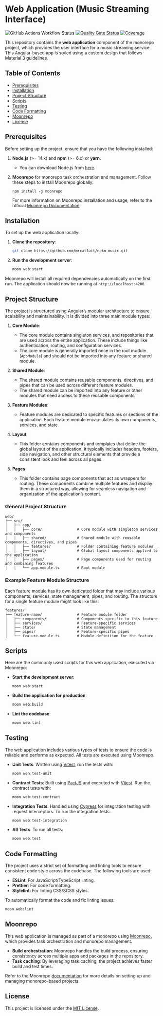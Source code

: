 # Web Application (Music Streaming Interface)

![GitHub Actions Workflow Status](https://img.shields.io/github/actions/workflow/status/mrcatlait/neko-music/ci.yml)
[![Quality Gate Status](https://sonarcloud.io/api/project_badges/measure?project=mrcatlait_neko-music-web&metric=alert_status)](https://sonarcloud.io/summary/new_code?id=mrcatlait_neko-music-web)
[![Coverage](https://sonarcloud.io/api/project_badges/measure?project=mrcatlait_neko-music-web&metric=coverage)](https://sonarcloud.io/summary/new_code?id=mrcatlait_neko-music-web)

This repository contains the **web application** component of the monorepo project, which provides the user interface for a music streaming service. This Angular-based app is styled using a custom design that follows Material 3 guidelines.

## Table of Contents

- [Prerequisites](#prerequisites)
- [Installation](#installation)
- [Project Structure](#project-structure)
- [Scripts](#scripts)
- [Testing](#testing)
- [Code Formatting](#code-formatting)
- [Moonrepo](#moonrepo)
- [License](#license)

## Prerequisites

Before setting up the project, ensure that you have the following installed:

1. **Node.js** (>= 14.x) and **npm** (>= 6.x) or **yarn**.
   - You can download Node.js from [here](https://nodejs.org/).

2. **Moonrepo** for monorepo task orchestration and management. Follow these steps to install Moonrepo globally:
   ```
   npm install -g moonrepo
   ```

   For more information on Moonrepo installation and usage, refer to the official [Moonrepo Documentation](https://moonrepo.dev/docs).

## Installation

To set up the web application locally:

1. **Clone the repository**:
   ```bash
   git clone https://github.com/mrcatlait/neko-music.git
   ```

2. **Run the development server**:
   ```bash
   moon web:start
   ```

Moonrepo will install all required dependencies automatically on the first run. The application should now be running at `http://localhost:4200`.

## Project Structure

The project is structured using Angular’s modular architecture to ensure scalability and maintainability. It is divided into three main module types:

1. **Core Module**:
   - The core module contains singleton services, and repositories that are used across the entire application. These include things like authentication, routing, and configuration services.
   - The core module is generally imported once in the root module (`AppModule`) and should not be imported into any feature or shared module.

2. **Shared Module**:
   - The shared module contains reusable components, directives, and pipes that can be used across different feature modules.
   - The shared module can be imported into any feature or other modules that need access to these reusable components.

3. **Feature Modules**:
   - Feature modules are dedicated to specific features or sections of the application. Each feature module encapsulates its own components, services, and state.

4. **Layout**
   - This folder contains components and templates that define the global layout of the application. It typically includes headers, footers, side navigation, and other structural elements that provide a consistent look and feel across all pages.

5. **Pages**
   - This folder contains page components that act as wrappers for routing. These components combine multiple features and display them in a structured way, allowing for seamless navigation and organization of the application’s content.

### General Project Structure

```
web/
├── src/
│   ├── app/
│   │   ├── core/                # Core module with singleton services and components
│   │   ├── shared/              # Shared module with reusable components, directives, and pipes
│   │   ├── features/            # Folder containing feature modules
│   │   ├── layout/              # Global layout components applied to the application
│   │   ├── pages/               # Page components used for routing and combining features
│   │   └── app.module.ts        # Root module
```

### Example Feature Module Structure

Each feature module has its own dedicated folder that may include various components, services, state management, pipes, and routing. The structure for a single feature module might look like this:

```
features/
├── feature-name/                # Feature module folder
│   ├── components/              # Components specific to this feature
│   ├── services/                # Feature-specific services
│   ├── state/                   # State management
│   ├── pipes/                   # Feature-specific pipes
│   └── feature.module.ts        # Module definition for the feature
```

## Scripts

Here are the commonly used scripts for this web application, executed via Moonrepo:

- **Start the development server**:
  ```bash
  moon web:start
  ```
- **Build the application for production**:
  ```bash
  moon web:build
  ```
- **Lint the codebase**:
  ```bash
  moon web:lint
  ```

## Testing

The web application includes various types of tests to ensure the code is reliable and performs as expected. All tests are executed using Moonrepo.

- **Unit Tests**: Written using [Vitest](https://vitest.dev/), run the tests with:
  ```bash
  moon wen:test-unit
  ```

- **Contract Tests**: Built using [PactJS](https://pact.io/) and executed with [Vitest](https://vitest.dev/). Run the contract tests with:
  ```bash
  moon web:test-contract
  ```

- **Integration Tests**: Handled using [Cypress](https://www.cypress.io/) for integration testing with request interceptors. To run the integration tests:
  ```bash
  moon web:test-integration
  ```

- **All Tests**: To run all tests:
  ```bash
  moon web:test
  ```

## Code Formatting

The project uses a strict set of formatting and linting tools to ensure consistent code style across the codebase. The following tools are used:

- **ESLint**: For JavaScript/TypeScript linting.
- **Prettier**: For code formatting.
- **Stylelint**: For linting CSS/SCSS styles.

To automatically format the code and fix linting issues:

```bash
moon web:lint
```

## Moonrepo

This web application is managed as part of a monorepo using [Moonrepo](https://moonrepo.dev/), which provides task orchestration and monorepo management.

- **Build orchestration**: Moonrepo handles the build process, ensuring consistency across multiple apps and packages in the repository.
- **Task caching**: By leveraging task caching, the project achieves faster build and test times.

Refer to the Moonrepo [documentation](https://moonrepo.dev/docs) for more details on setting up and managing monorepo-based projects.

## License

This project is licensed under the [MIT License](../../LICENSE).

